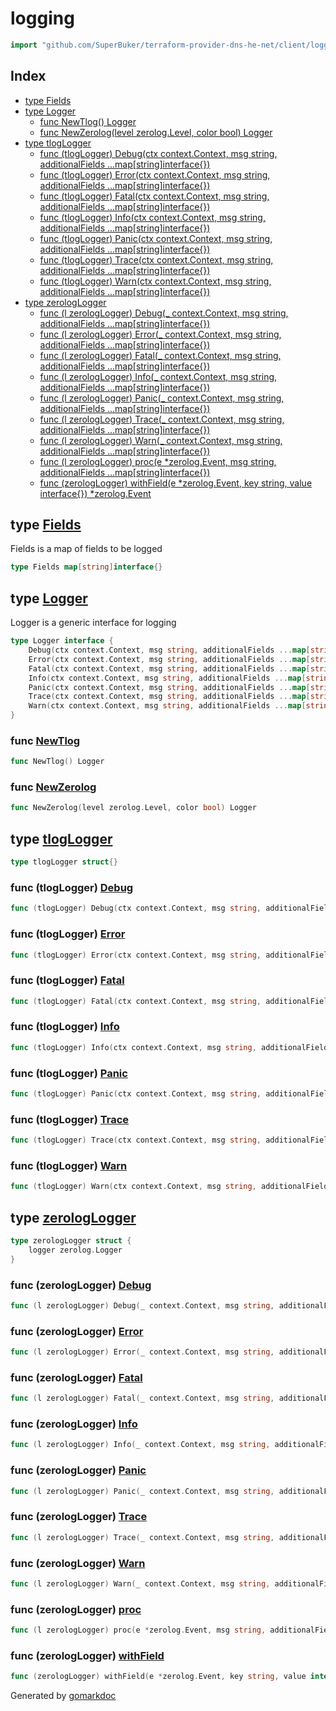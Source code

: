 <!-- Code generated by gomarkdoc. DO NOT EDIT -->

# logging

```go
import "github.com/SuperBuker/terraform-provider-dns-he-net/client/logging"
```

## Index

- [type Fields](<#type-fields>)
- [type Logger](<#type-logger>)
  - [func NewTlog() Logger](<#func-newtlog>)
  - [func NewZerolog(level zerolog.Level, color bool) Logger](<#func-newzerolog>)
- [type tlogLogger](<#type-tloglogger>)
  - [func (tlogLogger) Debug(ctx context.Context, msg string, additionalFields ...map[string]interface{})](<#func-tloglogger-debug>)
  - [func (tlogLogger) Error(ctx context.Context, msg string, additionalFields ...map[string]interface{})](<#func-tloglogger-error>)
  - [func (tlogLogger) Fatal(ctx context.Context, msg string, additionalFields ...map[string]interface{})](<#func-tloglogger-fatal>)
  - [func (tlogLogger) Info(ctx context.Context, msg string, additionalFields ...map[string]interface{})](<#func-tloglogger-info>)
  - [func (tlogLogger) Panic(ctx context.Context, msg string, additionalFields ...map[string]interface{})](<#func-tloglogger-panic>)
  - [func (tlogLogger) Trace(ctx context.Context, msg string, additionalFields ...map[string]interface{})](<#func-tloglogger-trace>)
  - [func (tlogLogger) Warn(ctx context.Context, msg string, additionalFields ...map[string]interface{})](<#func-tloglogger-warn>)
- [type zerologLogger](<#type-zerologlogger>)
  - [func (l zerologLogger) Debug(_ context.Context, msg string, additionalFields ...map[string]interface{})](<#func-zerologlogger-debug>)
  - [func (l zerologLogger) Error(_ context.Context, msg string, additionalFields ...map[string]interface{})](<#func-zerologlogger-error>)
  - [func (l zerologLogger) Fatal(_ context.Context, msg string, additionalFields ...map[string]interface{})](<#func-zerologlogger-fatal>)
  - [func (l zerologLogger) Info(_ context.Context, msg string, additionalFields ...map[string]interface{})](<#func-zerologlogger-info>)
  - [func (l zerologLogger) Panic(_ context.Context, msg string, additionalFields ...map[string]interface{})](<#func-zerologlogger-panic>)
  - [func (l zerologLogger) Trace(_ context.Context, msg string, additionalFields ...map[string]interface{})](<#func-zerologlogger-trace>)
  - [func (l zerologLogger) Warn(_ context.Context, msg string, additionalFields ...map[string]interface{})](<#func-zerologlogger-warn>)
  - [func (l zerologLogger) proc(e *zerolog.Event, msg string, additionalFields ...map[string]interface{})](<#func-zerologlogger-proc>)
  - [func (zerologLogger) withField(e *zerolog.Event, key string, value interface{}) *zerolog.Event](<#func-zerologlogger-withfield>)


## type [Fields](<https://github.com/SuperBuker/terraform-provider-dns-he-net/tree/master/common/client/logging/blob/master/client/logging/type.go#L17>)

Fields is a map of fields to be logged

```go
type Fields map[string]interface{}
```

## type [Logger](<https://github.com/SuperBuker/terraform-provider-dns-he-net/tree/master/common/client/logging/blob/master/client/logging/type.go#L6-L14>)

Logger is a generic interface for logging

```go
type Logger interface {
    Debug(ctx context.Context, msg string, additionalFields ...map[string]interface{})
    Error(ctx context.Context, msg string, additionalFields ...map[string]interface{})
    Fatal(ctx context.Context, msg string, additionalFields ...map[string]interface{})
    Info(ctx context.Context, msg string, additionalFields ...map[string]interface{})
    Panic(ctx context.Context, msg string, additionalFields ...map[string]interface{})
    Trace(ctx context.Context, msg string, additionalFields ...map[string]interface{})
    Warn(ctx context.Context, msg string, additionalFields ...map[string]interface{})
}
```

### func [NewTlog](<https://github.com/SuperBuker/terraform-provider-dns-he-net/tree/master/common/client/logging/blob/master/client/logging/tlog.go#L9>)

```go
func NewTlog() Logger
```

### func [NewZerolog](<https://github.com/SuperBuker/terraform-provider-dns-he-net/tree/master/common/client/logging/blob/master/client/logging/zerolog.go#L10>)

```go
func NewZerolog(level zerolog.Level, color bool) Logger
```

## type [tlogLogger](<https://github.com/SuperBuker/terraform-provider-dns-he-net/tree/master/common/client/logging/blob/master/client/logging/tlog.go#L13>)

```go
type tlogLogger struct{}
```

### func \(tlogLogger\) [Debug](<https://github.com/SuperBuker/terraform-provider-dns-he-net/tree/master/common/client/logging/blob/master/client/logging/tlog.go#L15>)

```go
func (tlogLogger) Debug(ctx context.Context, msg string, additionalFields ...map[string]interface{})
```

### func \(tlogLogger\) [Error](<https://github.com/SuperBuker/terraform-provider-dns-he-net/tree/master/common/client/logging/blob/master/client/logging/tlog.go#L19>)

```go
func (tlogLogger) Error(ctx context.Context, msg string, additionalFields ...map[string]interface{})
```

### func \(tlogLogger\) [Fatal](<https://github.com/SuperBuker/terraform-provider-dns-he-net/tree/master/common/client/logging/blob/master/client/logging/tlog.go#L23>)

```go
func (tlogLogger) Fatal(ctx context.Context, msg string, additionalFields ...map[string]interface{})
```

### func \(tlogLogger\) [Info](<https://github.com/SuperBuker/terraform-provider-dns-he-net/tree/master/common/client/logging/blob/master/client/logging/tlog.go#L27>)

```go
func (tlogLogger) Info(ctx context.Context, msg string, additionalFields ...map[string]interface{})
```

### func \(tlogLogger\) [Panic](<https://github.com/SuperBuker/terraform-provider-dns-he-net/tree/master/common/client/logging/blob/master/client/logging/tlog.go#L31>)

```go
func (tlogLogger) Panic(ctx context.Context, msg string, additionalFields ...map[string]interface{})
```

### func \(tlogLogger\) [Trace](<https://github.com/SuperBuker/terraform-provider-dns-he-net/tree/master/common/client/logging/blob/master/client/logging/tlog.go#L35>)

```go
func (tlogLogger) Trace(ctx context.Context, msg string, additionalFields ...map[string]interface{})
```

### func \(tlogLogger\) [Warn](<https://github.com/SuperBuker/terraform-provider-dns-he-net/tree/master/common/client/logging/blob/master/client/logging/tlog.go#L39>)

```go
func (tlogLogger) Warn(ctx context.Context, msg string, additionalFields ...map[string]interface{})
```

## type [zerologLogger](<https://github.com/SuperBuker/terraform-provider-dns-he-net/tree/master/common/client/logging/blob/master/client/logging/zerolog.go#L20-L22>)

```go
type zerologLogger struct {
    logger zerolog.Logger
}
```

### func \(zerologLogger\) [Debug](<https://github.com/SuperBuker/terraform-provider-dns-he-net/tree/master/common/client/logging/blob/master/client/logging/zerolog.go#L75>)

```go
func (l zerologLogger) Debug(_ context.Context, msg string, additionalFields ...map[string]interface{})
```

### func \(zerologLogger\) [Error](<https://github.com/SuperBuker/terraform-provider-dns-he-net/tree/master/common/client/logging/blob/master/client/logging/zerolog.go#L83>)

```go
func (l zerologLogger) Error(_ context.Context, msg string, additionalFields ...map[string]interface{})
```

### func \(zerologLogger\) [Fatal](<https://github.com/SuperBuker/terraform-provider-dns-he-net/tree/master/common/client/logging/blob/master/client/logging/zerolog.go#L91>)

```go
func (l zerologLogger) Fatal(_ context.Context, msg string, additionalFields ...map[string]interface{})
```

### func \(zerologLogger\) [Info](<https://github.com/SuperBuker/terraform-provider-dns-he-net/tree/master/common/client/logging/blob/master/client/logging/zerolog.go#L99>)

```go
func (l zerologLogger) Info(_ context.Context, msg string, additionalFields ...map[string]interface{})
```

### func \(zerologLogger\) [Panic](<https://github.com/SuperBuker/terraform-provider-dns-he-net/tree/master/common/client/logging/blob/master/client/logging/zerolog.go#L107>)

```go
func (l zerologLogger) Panic(_ context.Context, msg string, additionalFields ...map[string]interface{})
```

### func \(zerologLogger\) [Trace](<https://github.com/SuperBuker/terraform-provider-dns-he-net/tree/master/common/client/logging/blob/master/client/logging/zerolog.go#L115>)

```go
func (l zerologLogger) Trace(_ context.Context, msg string, additionalFields ...map[string]interface{})
```

### func \(zerologLogger\) [Warn](<https://github.com/SuperBuker/terraform-provider-dns-he-net/tree/master/common/client/logging/blob/master/client/logging/zerolog.go#L123>)

```go
func (l zerologLogger) Warn(_ context.Context, msg string, additionalFields ...map[string]interface{})
```

### func \(zerologLogger\) [proc](<https://github.com/SuperBuker/terraform-provider-dns-he-net/tree/master/common/client/logging/blob/master/client/logging/zerolog.go#L61>)

```go
func (l zerologLogger) proc(e *zerolog.Event, msg string, additionalFields ...map[string]interface{})
```

### func \(zerologLogger\) [withField](<https://github.com/SuperBuker/terraform-provider-dns-he-net/tree/master/common/client/logging/blob/master/client/logging/zerolog.go#L24>)

```go
func (zerologLogger) withField(e *zerolog.Event, key string, value interface{}) *zerolog.Event
```



Generated by [gomarkdoc](<https://github.com/princjef/gomarkdoc>)
